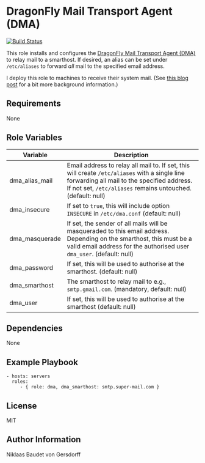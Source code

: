 DragonFly Mail Transport Agent (DMA)
=========

[![Build Status](https://travis-ci.org/niklaas/ansible-role-dma.svg?branch=master)](https://travis-ci.org/niklaas/ansible-role-dma)

This role installs and configures the [DragonFly Mail Transport Agent
(DMA)](dma) to relay mail to a smarthost. If desired, an alias can be set under
`/etc/aliases` to forward *all* mail to the specified email address.

I deploy this role to machines to receive their system mail. (See [this blog
post](post) for a bit more background information.)

[dma]: https://github.com/corecode/dma
[post]: https://notebook.niklaas.eu/post/2018-04-08-from-nullmailer-to-dma/

Requirements
------------

None

Role Variables
--------------

Variable | Description
--- | ---
dma_alias_mail | Email address to relay all mail to. If set, this will create `/etc/aliases` with a single line forwarding all mail to the specified address. If not set, `/etc/aliases` remains untouched.  (default: null)
dma_insecure | If set to `true`, this will include option `INSECURE` in `/etc/dma.conf` (default: null)
dma_masquerade | If set, the sender of all mails will be masqueraded to this email address. Depending on the smarthost, this must be a valid email address for the authorised user `dma_user`. (default: null)
dma_password | If set, this will be used to authorise at the smarthost. (default: null)
dma_smarthost | The smarthost to relay mail to e.g., `smtp.gmail.com`. (mandatory, default: null)
dma_user | If set, this will be used to authorise at the smarthost (default: null)

Dependencies
------------

None

Example Playbook
----------------

    - hosts: servers
      roles:
         - { role: dma, dma_smarthost: smtp.super-mail.com }

License
-------

MIT

Author Information
------------------

Niklaas Baudet von Gersdorff
